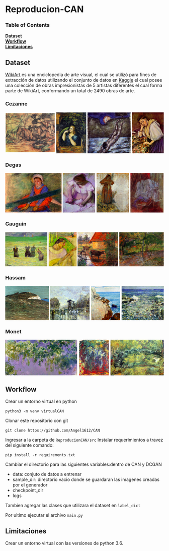 # Reproducion-CAN

### Table of Contents
**[Dataset](#dataset)**<br>
**[Workflow](#workflow)**<br>
**[Limitaciones](#limitaciones)**<br>


## Dataset

[WikiArt](https://www.wikiart.org/es) es una enciclopedia de arte visual, el cual se utilizó para fines de extracción de datos utilizando el conjunto de datos en [Kaggle](https://www.kaggle.com/delayedkarma/impressionist-classifier-data) el cual posee una colección de obras impresionistas de 5 artistas diferentes el cual forma parte de WikiArt, conformando un total de 2490 obras de arte.

### Cezanne
![cez](img/cez.png)

### Degas
![deg](img/deg.png)

### Gauguin
![gau](img/gau.png)

### Hassam
![has](img/has.png)

### Monet
![mon](img/mon.png)

## Workflow

Crear un entorno virtual en python
```
python3 -m venv virtualCAN
```
Clonar este repositorio con git
```
git clone https://github.com/Angel1612/CAN
```
Ingresar a la carpeta de `ReproducionCAN/src`
Instalar requerimientos a travez del siguiente comando:

```
pip install -r requirements.txt
```

Cambiar el directorio para las siguientes variables:dentro de CAN y DCGAN

* data: conjuto de datos a entrenar
* sample_dir: directorio vacio donde se guardaran las imagenes creadas por el generador
* checkpoint_dir
* logs

Tambien agregar las clases que utilizara el dataset en `label_dict`

Por ultimo ejecutar el archivo `main.py`

## Limitaciones

Crear un entorno virtual con las versiones de python 3.6.
